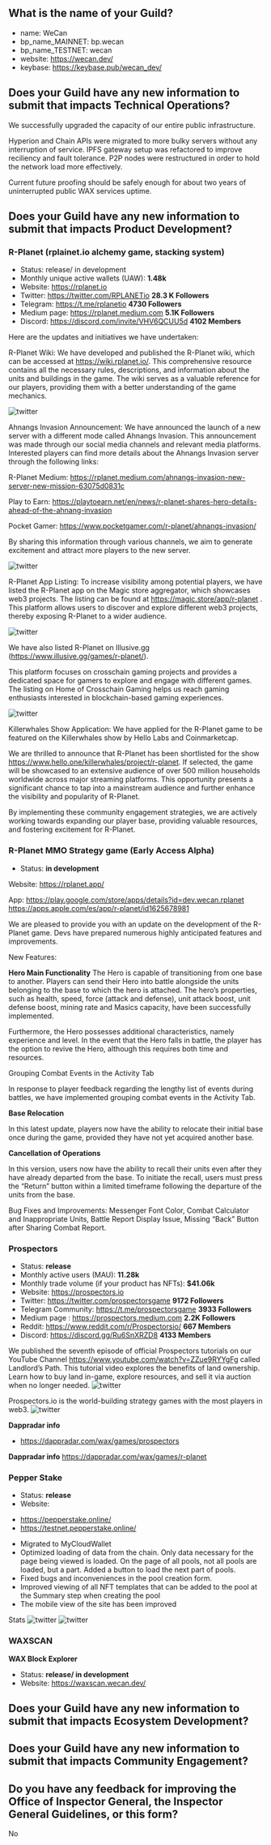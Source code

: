 ## What is the name of your Guild?

* name: WeCan
* bp_name_MAINNET: bp.wecan
* bp_name_TESTNET: wecan
* website: https://wecan.dev/
* keybase: https://keybase.pub/wecan_dev/

## Does your Guild have any new information to submit that impacts Technical Operations?

We successfully upgraded the capacity of our entire public infrastructure.

Hyperion and Chain APIs were migrated to more bulky servers without any interruption of service.
IPFS gateway setup was refactored to improve reciliency and fault tolerance.
P2P nodes were restructured in order to hold the network load more effectively.

Current future proofing should be safely enough for about two years of uninterrupted public WAX services uptime.


## Does your Guild have any new information to submit that impacts Product Development?

### R-Planet (rplainet.io alchemy game, stacking system)
* Status: release/ in development
* Monthly unique active wallets (UAW): **1.48k**
* Website: https://rplanet.io
* Twitter: https://twitter.com/RPLANETio **28.3 K Followers**
* Telegram: https://t.me/rplanetio **4730 Followers**
* Medium page: https://rplanet.medium.com **5.1K Followers**
* Discord: https://discord.com/invite/VHV6QCUU5d **4102 Members**


Here are the updates and initiatives we have undertaken:

R-Planet Wiki: We have developed and published the R-Planet wiki, which can be accessed at https://wiki.rplanet.io/. 
This comprehensive resource contains all the necessary rules, descriptions, and information about the units and buildings in the game. 
The wiki serves as a valuable reference for our players, providing them with a better understanding of the game mechanics.

![twitter](https://github.com/We-Can-dev/waxguilds/blob/june-2023/reports/bp.wecan/images/wecan_image57.png)

Ahnangs Invasion Announcement: We have announced the launch of a new server with a different mode called Ahnangs Invasion. 
This announcement was made through our social media channels and relevant media platforms. 
Interested players can find more details about the Ahnangs Invasion server through the following links:

R-Planet Medium: https://rplanet.medium.com/ahnangs-invasion-new-server-new-mission-63075d0831c

Play to Earn: https://playtoearn.net/en/news/r-planet-shares-hero-details-ahead-of-the-ahnang-invasion

Pocket Gamer: https://www.pocketgamer.com/r-planet/ahnangs-invasion/

By sharing this information through various channels, we aim to generate excitement and attract more players to the new server.

![twitter](https://github.com/We-Can-dev/waxguilds/blob/june-2023/reports/bp.wecan/images/wecan_image58.png)


R-Planet App Listing: To increase visibility among potential players, we have listed the R-Planet app on the Magic store aggregator, which showcases web3 projects. The listing can be found at https://magic.store/app/r-planet . This platform allows users to discover and explore different web3 projects, thereby exposing R-Planet to a wider audience.

![twitter](https://github.com/We-Can-dev/waxguilds/blob/june-2023/reports/bp.wecan/images/wecan_image59.png)


We have also listed R-Planet on Illusive.gg (https://www.illusive.gg/games/r-planet/).

This platform focuses on crosschain gaming projects and provides a dedicated space for gamers to explore and engage with different games. The listing on Home of Crosschain Gaming helps us reach gaming enthusiasts interested in blockchain-based gaming experiences. 

![twitter](https://github.com/We-Can-dev/waxguilds/blob/june-2023/reports/bp.wecan/images/wecan_image60.png)

Killerwhales Show Application: We have applied for the R-Planet game to be featured on the Killerwhales show by Hello Labs and Coinmarketcap.

We are thrilled to announce that R-Planet has been shortlisted for the show https://www.hello.one/killerwhales/project/r-planet. If selected, the game will be showcased to an extensive audience of over 500 million households worldwide across major streaming platforms. This opportunity presents a significant chance to tap into a mainstream audience and further enhance the visibility and popularity of R-Planet.

By implementing these community engagement strategies, we are actively working towards expanding our player base, providing valuable resources, and fostering excitement for R-Planet.


### R-Planet MMO Strategy game (Early Access Alpha)
* Status: **in development**

Website:
https://rplanet.app/

App:
https://play.google.com/store/apps/details?id=dev.wecan.rplanet
https://apps.apple.com/es/app/r-planet/id1625678981

We are pleased to provide you with an update on the development of the R-Planet game. Devs have prepared numerous highly anticipated features and improvements.
 
New Features:

**Hero Main Functionality**
The Hero is capable of transitioning from one base to another. Players can send their Hero into battle alongside the units belonging to the base to which the hero is attached. The hero’s properties, such as health, speed, force (attack and defense), unit attack boost, unit defense boost, mining rate and Masics capacity, have been successfully implemented.

Furthermore, the Hero possesses additional characteristics, namely experience and level. In the event that the Hero falls in battle, the player has the option to revive the Hero, although this requires both time and resources.

Grouping Combat Events in the Activity Tab

In response to player feedback regarding the lengthy list of events during battles, we have implemented grouping combat events in the Activity Tab.

**Base Relocation**

In this latest update, players now have the ability to relocate their initial base once during the game, provided they have not yet acquired another base.

**Cancellation of Operations**

In this version, users now have the ability to recall their units even after they have already departed from the base. To initiate the recall, users must press the “Return” button within a limited timeframe following the departure of the units from the base.

Bug Fixes and Improvements: Messenger Font Color, Combat Calculator and Inappropriate Units, Battle Report Display Issue, Missing “Back” Button after Sharing Combat Report. 


### Prospectors
* Status: **release**
* Monthly active users (MAU): **11.28k**
* Monthly trade volume (if your product has NFTs): **$41.06k**
* Website: https://prospectors.io
* Twitter: https://twitter.com/prospectorsgame **9172 Followers**
* Telegram Community: https://t.me/prospectorsgame **3933 Followers**
* Medium page : https://prospectors.medium.com **2.2K Followers**
* Reddit: https://www.reddit.com/r/Prospectorsio/ **667 Members**
* Discord: https://discord.gg/Ru6SnXRZD8 **4133 Members**


We published the seventh episode of official Prospectors tutorials on our YouTube Channel https://www.youtube.com/watch?v=ZZue9RYYgFg called Landlord’s Path. This tutorial video explores the benefits of land ownership. Learn how to buy land in-game, explore resources, and sell it via auction when no longer needed. 
![twitter](https://github.com/We-Can-dev/waxguilds/blob/june-2023/reports/bp.wecan/images/wecan_image61.png)

Prospectors.io is the world-building strategy games with the most players in web3.
![twitter](https://github.com/We-Can-dev/waxguilds/blob/june-2023/reports/bp.wecan/images/wecan_image62.png)

**Dappradar info**
* https://dappradar.com/wax/games/prospectors

**Dappradar info**
https://dappradar.com/wax/games/r-planet

### Pepper Stake
* Status: **release**
* Website:
 - https://pepperstake.online/
 - https://testnet.pepperstake.online/

* Migrated to MyCloudWallet
* Optimized loading of data from the chain. Only data necessary for the page being viewed is loaded. On the page of all pools, not all pools are loaded, but a part. Added a button to load the next part of pools.
* Fixed bugs and inconveniences in the pool creation form.
* Improved viewing of all NFT templates that can be added to the pool at the Summary step when creating the pool
* The mobile view of the site has been improved

Stats 
![twitter](https://github.com/We-Can-dev/waxguilds/blob/june-2023/reports/bp.wecan/images/wecan_image63.png)
![twitter](https://github.com/We-Can-dev/waxguilds/blob/june-2023/reports/bp.wecan/images/wecan_image64.png)
### WAXSCAN
**WAX Block Explorer**
* Status: **release/ in development**
* Website: https://waxscan.wecan.dev/


## Does your Guild have any new information to submit that impacts Ecosystem Development?

## Does your Guild have any new information to submit that impacts Community Engagement?

## Do you have any feedback for improving the Office of Inspector General, the Inspector General Guidelines, or this form?

No
